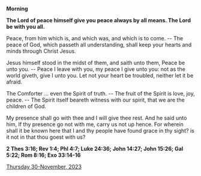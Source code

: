 **Morning**

**The Lord of peace himself give you peace always by all means. The Lord be with you all.**
 
Peace, from him which is, and which was, and which is to come. -- The peace of God, which passeth all understanding, shall keep your hearts and minds through Christ Jesus.
 
Jesus himself stood in the midst of them, and saith unto them, Peace be unto you. -- Peace I leave with you, my peace I give unto you: not as the world giveth, give I unto you. Let not your heart be troubled, neither let it be afraid.
 
The Comforter ... even the Spirit of truth. -- The fruit of the Spirit is love, joy, peace. -- The Spirit itself beareth witness with our spirit, that we are the children of God.
 
My presence shall go with thee and I will give thee rest. And he said unto him, If thy presence go not with me, carry us not up hence. For wherein shall it be known here that I and thy people have found grace in thy sight? is it not in that thou goest with us?  

**2 Thes 3:16; Rev 1:4; Phl 4:7; Luke 24:36; John 14:27; John 15:26; Gal 5:22; Rom 8:16; Exo 33:14-16**

[Thursday 30-November, 2023](https://t.me/daily_light)
